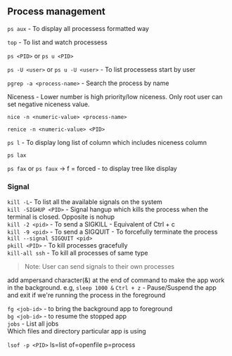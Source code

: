 ## Process management

`ps aux` - To display all processess formatted way  

`top` - To list and watch processess  

`ps <PID>` or `ps u <PID>`  

`ps -U <user>` or `ps u -U <user>` - To list processess start by user  

`pgrep -a <process-name>` - Search the process by name  

Niceness - Lower number is high priority/low niceness. Only root user can set negative niceness value.  

`nice -n <numeric-value> <process-name>`  

`renice -n <numeric-value> <PID>`  

`ps l` - To display long list of column which includes niceness column  

`ps lax`  

`ps fax` or `ps faux` -> f = forced - to display tree like display  

### Signal

`kill -L`- To list all the available signals on the system  
`kill -SIGHUP <PID>` - Signal hangup which kills the process when the terminal is closed. Opposite is nohup   
`kill -2 <pid>` - To send a SIGKILL  - Equivalent of Ctrl + c   
`kill -9 <pid>` - To send a SIGQUIT  - To forcefully terminate the process  
`kill --signal SIGQUIT <pid>`  
`pkill <PID>` - To kill processes gracefully  
`kill-all ssh` - To kill all processes of same type  

> Note: User can send signals to their own processes  

add ampersand character(&) at the end of command to make the app work in the background. e.g, `sleep 1000 &`
`Ctrl + z` - Pause/Suspend the app and exit if we're running the process in the foreground  

`fg <job-id>` - to bring the background app to foreground  
`bg <job-id>` - to resume the stopped app  
`jobs` - List all jobs  
Which files and directory particular app is using  

`lsof -p <PID>` ls=list of=openfile p=process  